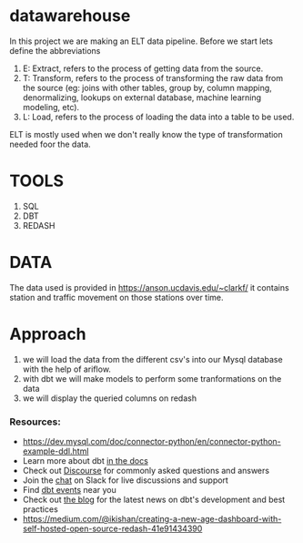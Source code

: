 # datawarehouse
In this project we are making an ELT data pipeline.
Before we start lets define the abbreviations

1. E: Extract, refers to the process of getting data from the source.
2. T: Transform, refers to the process of transforming the raw data from the source (eg: joins with other tables, group by, column mapping,    denormalizing, lookups on external database, machine learning modeling, etc).
3. L: Load, refers to the process of loading the data into a table to be used.

ELT is mostly used when we don't really know the type of transformation needed foor the data. 

# TOOLS
1. SQL
2. DBT
3. REDASH 

# DATA
The data used is provided in https://anson.ucdavis.edu/~clarkf/  it contains station and traffic movement on those stations over time.

# Approach 

1. we will load the data from the different csv's into our Mysql database with the help of ariflow.
2. with dbt we will make models to perform some tranformations on the  data
3. we will display the queried columns on redash 




### Resources:
- https://dev.mysql.com/doc/connector-python/en/connector-python-example-ddl.html
- Learn more about dbt [in the docs](https://docs.getdbt.com/docs/introduction)
- Check out [Discourse](https://discourse.getdbt.com/) for commonly asked questions and answers
- Join the [chat](http://slack.getdbt.com/) on Slack for live discussions and support
- Find [dbt events](https://events.getdbt.com) near you
- Check out [the blog](https://blog.getdbt.com/) for the latest news on dbt's development and best practices
- https://medium.com/@ikishan/creating-a-new-age-dashboard-with-self-hosted-open-source-redash-41e91434390
